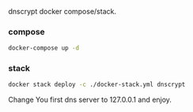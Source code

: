 dnscrypt docker compose/stack.

### compose

```bash
docker-compose up -d
```

### stack
```bash
docker stack deploy -c ./docker-stack.yml dnscrypt
```

Change You first dns server to 127.0.0.1 and enjoy.
